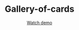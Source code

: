<h1 align="center">Gallery-of-cards</h1>
<p align="center"><a href="https://zhibul-alexander.github.io/Gallery-of-cards/">Watch demo</a></p>
